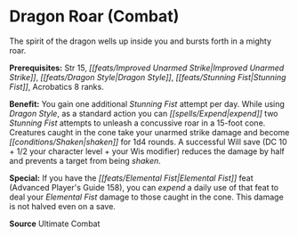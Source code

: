 ﻿---
cssclass: [feats]

---
# Dragon Roar (Combat)

The spirit of the dragon wells up inside you and bursts forth in a mighty roar.

**Prerequisites:** Str 15, _[[feats/Improved Unarmed Strike|Improved Unarmed Strike]]_, _[[feats/Dragon Style|Dragon Style]]_, _[[feats/Stunning Fist|Stunning Fist]]_, Acrobatics 8 ranks.

**Benefit:** You gain one additional _Stunning Fist_ attempt per day. While using _Dragon Style_, as a standard action you can _[[spells/Expend|expend]]_ two _Stunning Fist_ attempts to unleash a concussive roar in a 15-foot cone. Creatures caught in the cone take your unarmed strike damage and become _[[conditions/Shaken|shaken]]_ for 1d4 rounds. A successful Will save (DC 10 + 1/2 your character level + your Wis modifier) reduces the damage by half and prevents a target from being _shaken_.

**Special:** If you have the _[[feats/Elemental Fist|Elemental Fist]]_ feat (Advanced Player's Guide 158), you can _expend_ a daily use of that feat to deal your _Elemental Fist_ damage to those caught in the cone. This damage is not halved even on a save.

**Source** Ultimate Combat